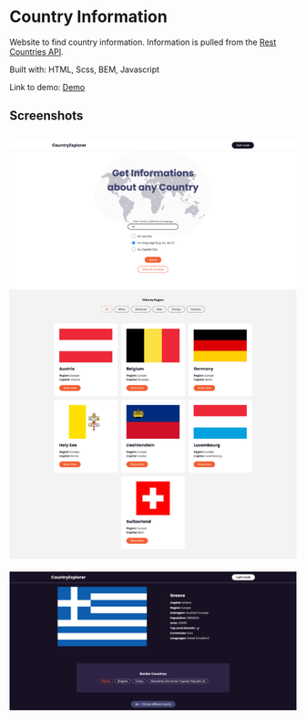 # Country Information

Website to find country information. Information is pulled from the [Rest Countries API](https://restcountries.com/).

Built with: HTML, Scss, BEM, Javascript

Link to demo: [Demo](https://stefanturner.ch/projects/countries/)
## Screenshots

![](screenshot.jpg)
----
![](screenshot2.jpg)

